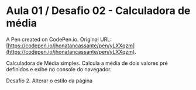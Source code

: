 # Aula 01 / Desafio 02 - Calculadora de média

A Pen created on CodePen.io. Original URL: [https://codepen.io/jhonatancassante/pen/yLXXqzm](https://codepen.io/jhonatancassante/pen/yLXXqzm).

Calculadora de Média simples. Calcula a média de dois valores pré definidos e exibe no console do navegador.

Desafio 2. Alterar o estilo da página
